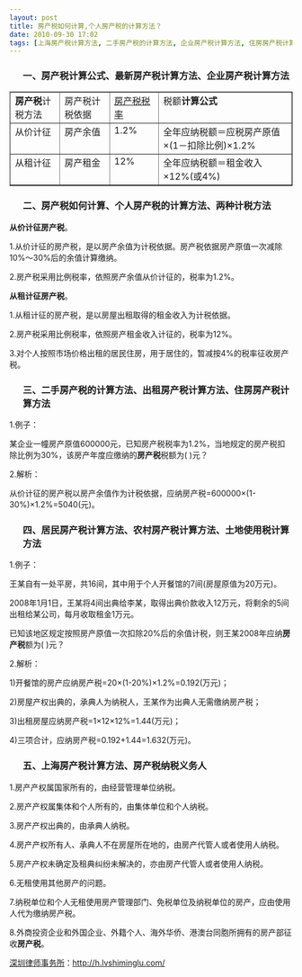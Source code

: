 ```yaml
---
layout: post
title: 房产税如何计算,个人房产税的计算方法？
date: 2010-09-30 17:02
tags: [上海房产税计算方法, 二手房产税的计算方法, 企业房产税计算方法, 住房房产税计算方法, 农村房产税计算方法, 出租房产税计算方法, 土地使用税计算方法, 居民房产税计算方法, 房产税计算公式, 最新房产税计算方法, 深圳房产律师咨询, 税]
---
```

<ol>
<h3>一、房产税计算公式、最新房产税计算方法、企业房产税计算方法</h3>
</ol>
<table border="1" cellspacing="0" cellpadding="0" width="683">
<tbody>
<tr>
<td width="119" valign="top"><strong>房产税</strong>计税方法</td>
<td width="120" valign="top">房产税计税依据</td>
<td width="96" valign="top"><a href="http://h.lvshiminglu.com/law/401.html" target="_blank">房产税税率</a></td>
<td width="348" valign="top">税额<strong>计算公式</strong></td>
</tr>
<tr>
<td width="119" valign="top">从价计征</td>
<td width="120" valign="top">房产余值</td>
<td width="96" valign="top">1.2%</td>
<td width="348" valign="top">全年应纳税额＝应税房产原值×(1－扣除比例)×1.2%</td>
</tr>
<tr>
<td width="119" valign="top">从租计征</td>
<td width="120" valign="top">房产租金</td>
<td width="96" valign="top">12%</td>
<td width="348" valign="top">全年应纳税额＝租金收入×12%(或4%)</td>
</tr>
</tbody>
</table>
<ol>
<h3>二、房产税如何计算、个人房产税的计算方法、两种计税方法</h3>
</ol>
<strong>从价计征房产税</strong>。

1.从价计征的房产税，是以房产余值为计税依据。房产税依据房产原值一次减除10%～30%后的余值计算缴纳。

2.房产税采用比例税率，依照房产余值从价计征的，税率为1.2%。

<strong>从租计征房产税</strong>。

1.从租计征的房产税，是以房屋出租取得的租金收入为计税依据。

2.房产税采用比例税率，依照房产租金收入计征的，税率为12%。

3.对个人按照市场价格出租的居民住房，用于居住的，暂减按4%的税率征收房产税。
<ol>
<h3>三、二手房产税的计算方法、出租房产税计算方法、住房房产税计算方法</h3>
</ol>
1.例子：

某企业一幢房产原值600000元，已知房产税税率为1.2%，当地规定的房产税扣除比例为30%，该房产年度应缴纳的<strong>房产税</strong>税额为( )元？

2.解析：

从价计征的房产税以房产余值作为计税依据，应纳房产税=600000×(1-30%)×1.2%=5040(元)。
<ol>
<h3>四、居民房产税计算方法、农村房产税计算方法、土地使用税计算方法</h3>
</ol>
1.例子：

王某自有一处平房，共16间，其中用于个人开餐馆的7间(房屋原值为20万元)。

2008年1月1日，王某将4间出典给李某，取得出典价款收入12万元，将剩余的5间出租给某公司，每月收取租金1万元。

已知该地区规定按照房产原值一次扣除20%后的余值计税，则王某2008年应纳<strong>房产税</strong>额为( )元？

2.解析：

1)开餐馆的房产应纳房产税=20×(1-20%)×1.2%=0.192(万元)；

2)房屋产权出典的，承典人为纳税人，王某作为出典人无需缴纳房产税；

3)出租房屋应纳房产税=1×12×12%=1.44(万元)；

4)三项合计，应纳房产税=0.192+1.44=1.632(万元)。
<ol>
<h3>五、上海房产税计算方法、房产税纳税义务人</h3>
</ol>
1.房产产权属国家所有的，由经营管理单位纳税。

2.房产产权属集体和个人所有的，由集体单位和个人纳税。

3.房产产权出典的，由承典人纳税。

4.房产产权所有人、承典人不在房屋所在地的，由房产代管人或者使用人纳税。

5.房产产权未确定及租典纠纷未解决的，亦由房产代管人或者使用人纳税。

6.无租使用其他房产的问题。

7.纳税单位和个人无租使用房产管理部门、免税单位及纳税单位的房产，应由使用人代为缴纳房产税。

8.外商投资企业和外国企业、外籍个人、海外华侨、港澳台同胞所拥有的房产部征收<strong>房产税</strong>。

<a href="http://h.lvshiminglu.com/">深圳律师事务所</a>：<a href="http://h.lvshiminglu.com/">http://h.lvshiminglu.com/</a>

